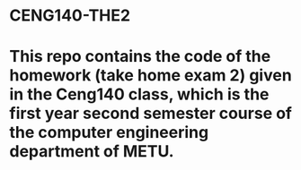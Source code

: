 # CENG140-THE2
# This repo contains the code of the homework (take home exam 2) given in the Ceng140 class, which is the first year second semester course of the computer engineering department of METU.
